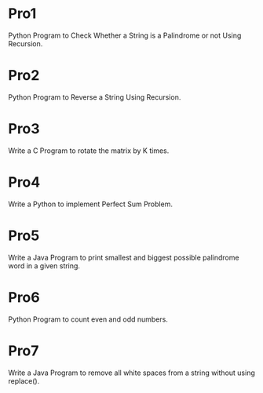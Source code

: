 # Pro1
Python Program to Check Whether a String is a Palindrome or not Using Recursion.
# Pro2
Python Program to Reverse a String Using Recursion.
# Pro3
Write a C Program to rotate the matrix by K times.
# Pro4
Write a Python to implement Perfect Sum Problem.
# Pro5
Write a Java Program to print smallest and biggest possible palindrome word in a given string.
# Pro6
Python Program to count even and odd numbers.
# Pro7
Write a Java Program to remove all white spaces from a string without using replace().
